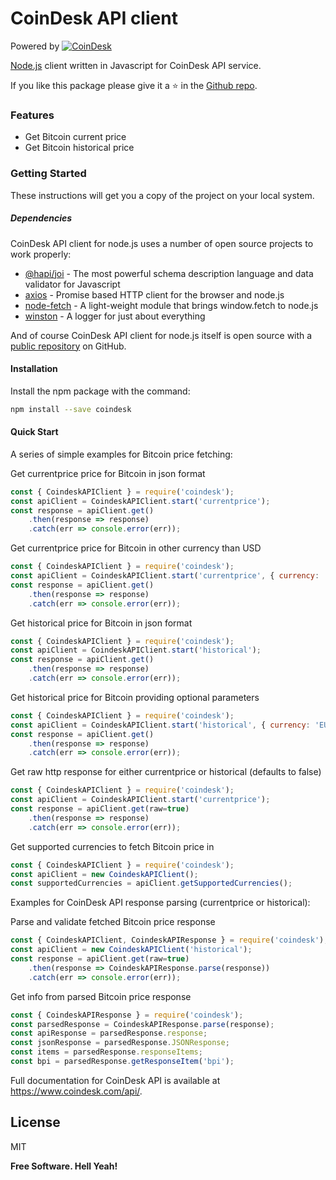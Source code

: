 # CoinDesk API client

Powered by [![CoinDesk]()](https://www.coindesk.com/api/)

[Node.js](https://nodejs.org) client written in Javascript for CoinDesk API service.

If you like this package please give it a :star: in the [Github repo][coindesk.js].

### Features

  - Get Bitcoin current price
  - Get Bitcoin historical price

### Getting Started

These instructions will get you a copy of the project on your local system.

##### Dependencies

CoinDesk API client for node.js uses a number of open source projects to work properly:

* [@hapi/joi] - The most powerful schema description language and data validator for Javascript
* [axios] - Promise based HTTP client for the browser and node.js
* [node-fetch] - A light-weight module that brings window.fetch to node.js
* [winston] - A logger for just about everything

And of course CoinDesk API client for node.js itself is open source with a [public repository][coindesk.js] on GitHub.

#### Installation

Install the npm package with the command:
```sh
npm install --save coindesk
```

#### Quick Start

A series of simple examples for Bitcoin price fetching:

Get currentprice price for Bitcoin in json format
```javascript
const { CoindeskAPIClient } = require('coindesk');
const apiClient = CoindeskAPIClient.start('currentprice');
const response = apiClient.get()
    .then(response => response)
    .catch(err => console.error(err));
```

Get currentprice price for Bitcoin in other currency than USD
```javascript
const { CoindeskAPIClient } = require('coindesk');
const apiClient = CoindeskAPIClient.start('currentprice', { currency: 'EUR' });
const response = apiClient.get()
    .then(response => response)
    .catch(err => console.error(err));
```

Get historical price for Bitcoin in json format
```javascript
const { CoindeskAPIClient } = require('coindesk');
const apiClient = CoindeskAPIClient.start('historical');
const response = apiClient.get()
    .then(response => response)
    .catch(err => console.error(err));
```

Get historical price for Bitcoin providing optional parameters
```javascript
const { CoindeskAPIClient } = require('coindesk');
const apiClient = CoindeskAPIClient.start('historical', { currency: 'EUR', for: 'yesterday' });
const response = apiClient.get()
    .then(response => response)
    .catch(err => console.error(err));
```

Get raw http response for either currentprice or historical (defaults to false)
```javascript
const { CoindeskAPIClient } = require('coindesk');
const apiClient = CoindeskAPIClient.start('currentprice');
const response = apiClient.get(raw=true)
    .then(response => response)
    .catch(err => console.error(err));
```

Get supported currencies to fetch Bitcoin price in
```javascript
const { CoindeskAPIClient } = require('coindesk');
const apiClient = new CoindeskAPIClient();
const supportedCurrencies = apiClient.getSupportedCurrencies();
```

Examples for CoinDesk API response parsing (currentprice or historical):

Parse and validate fetched Bitcoin price response
```javascript
const { CoindeskAPIClient, CoindeskAPIResponse } = require('coindesk');
const apiClient = new CoindeskAPIClient('historical');
const response = apiClient.get(raw=true)
    .then(response => CoindeskAPIResponse.parse(response))
    .catch(err => console.error(err));
```

Get info from parsed Bitcoin price response
```javascript
const { CoindeskAPIResponse } = require('coindesk');
const parsedResponse = CoindeskAPIResponse.parse(response);
const apiResponse = parsedResponse.response;
const jsonResponse = parsedResponse.JSONResponse;
const items = parsedResponse.responseItems;
const bpi = parsedResponse.getResponseItem('bpi');
```

Full documentation for CoinDesk API is available at https://www.coindesk.com/api/.

License
----

MIT

**Free Software. Hell Yeah!**

[//]: # (These are reference links used in the body of this note and get stripped out when the markdown processor does its job. There is no need to format nicely because it shouldn't be seen.)

   [coindesk.js]: <https://github.com/sdediego/coindesk.js>
   [@hapi/joi]: <https://www.npmjs.com/package/@hapi/joi>
   [axios]: <https://www.npmjs.com/package/axios>
   [node-fetch]: <https://www.npmjs.com/package/node-fetch>
   [winston]: <https://www.npmjs.com/package/winston>
